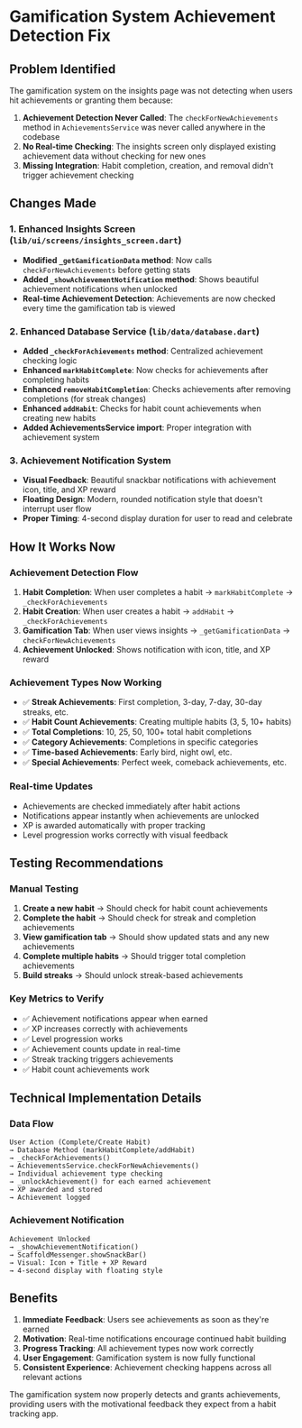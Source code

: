 # Gamification System Achievement Detection Fix

## Problem Identified
The gamification system on the insights page was not detecting when users hit achievements or granting them because:

1. **Achievement Detection Never Called**: The `checkForNewAchievements` method in `AchievementsService` was never called anywhere in the codebase
2. **No Real-time Checking**: The insights screen only displayed existing achievement data without checking for new ones
3. **Missing Integration**: Habit completion, creation, and removal didn't trigger achievement checking

## Changes Made

### 1. Enhanced Insights Screen (`lib/ui/screens/insights_screen.dart`)
- **Modified `_getGamificationData` method**: Now calls `checkForNewAchievements` before getting stats
- **Added `_showAchievementNotification` method**: Shows beautiful achievement notifications when unlocked
- **Real-time Achievement Detection**: Achievements are now checked every time the gamification tab is viewed

### 2. Enhanced Database Service (`lib/data/database.dart`)
- **Added `_checkForAchievements` method**: Centralized achievement checking logic
- **Enhanced `markHabitComplete`**: Now checks for achievements after completing habits
- **Enhanced `removeHabitCompletion`**: Checks achievements after removing completions (for streak changes)
- **Enhanced `addHabit`**: Checks for habit count achievements when creating new habits
- **Added AchievementsService import**: Proper integration with achievement system

### 3. Achievement Notification System
- **Visual Feedback**: Beautiful snackbar notifications with achievement icon, title, and XP reward
- **Floating Design**: Modern, rounded notification style that doesn't interrupt user flow
- **Proper Timing**: 4-second display duration for user to read and celebrate

## How It Works Now

### Achievement Detection Flow
1. **Habit Completion**: When user completes a habit → `markHabitComplete` → `_checkForAchievements`
2. **Habit Creation**: When user creates a habit → `addHabit` → `_checkForAchievements`
3. **Gamification Tab**: When user views insights → `_getGamificationData` → `checkForNewAchievements`
4. **Achievement Unlocked**: Shows notification with icon, title, and XP reward

### Achievement Types Now Working
- ✅ **Streak Achievements**: First completion, 3-day, 7-day, 30-day streaks, etc.
- ✅ **Habit Count Achievements**: Creating multiple habits (3, 5, 10+ habits)
- ✅ **Total Completions**: 10, 25, 50, 100+ total habit completions
- ✅ **Category Achievements**: Completions in specific categories
- ✅ **Time-based Achievements**: Early bird, night owl, etc.
- ✅ **Special Achievements**: Perfect week, comeback achievements, etc.

### Real-time Updates
- Achievements are checked immediately after habit actions
- Notifications appear instantly when achievements are unlocked
- XP is awarded automatically with proper tracking
- Level progression works correctly with visual feedback

## Testing Recommendations

### Manual Testing
1. **Create a new habit** → Should check for habit count achievements
2. **Complete the habit** → Should check for streak and completion achievements
3. **View gamification tab** → Should show updated stats and any new achievements
4. **Complete multiple habits** → Should trigger total completion achievements
5. **Build streaks** → Should unlock streak-based achievements

### Key Metrics to Verify
- ✅ Achievement notifications appear when earned
- ✅ XP increases correctly with achievements
- ✅ Level progression works
- ✅ Achievement counts update in real-time
- ✅ Streak tracking triggers achievements
- ✅ Habit count achievements work

## Technical Implementation Details

### Data Flow
```
User Action (Complete/Create Habit) 
→ Database Method (markHabitComplete/addHabit)
→ _checkForAchievements()
→ AchievementsService.checkForNewAchievements()
→ Individual achievement type checking
→ _unlockAchievement() for each earned achievement
→ XP awarded and stored
→ Achievement logged
```

### Achievement Notification
```
Achievement Unlocked 
→ _showAchievementNotification()
→ ScaffoldMessenger.showSnackBar()
→ Visual: Icon + Title + XP Reward
→ 4-second display with floating style
```

## Benefits
1. **Immediate Feedback**: Users see achievements as soon as they're earned
2. **Motivation**: Real-time notifications encourage continued habit building
3. **Progress Tracking**: All achievement types now work correctly
4. **User Engagement**: Gamification system is now fully functional
5. **Consistent Experience**: Achievement checking happens across all relevant actions

The gamification system now properly detects and grants achievements, providing users with the motivational feedback they expect from a habit tracking app.